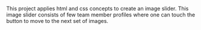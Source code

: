 This project applies html and css concepts to create an image slider.
This image slider consists of few team member profiles where one can touch the button to move to the next set of images.
